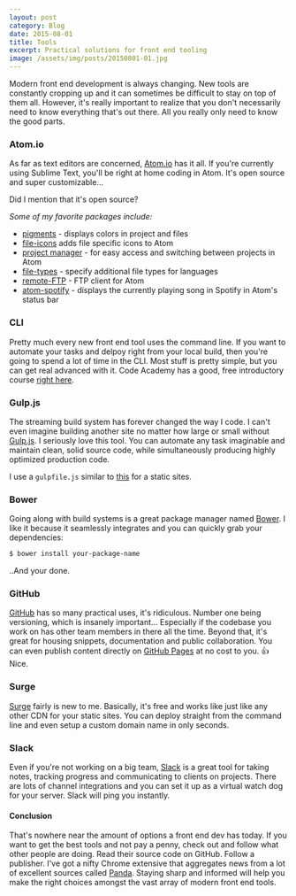 ```yaml
---
layout: post
category: Blog
date: 2015-08-01
title: Tools
excerpt: Practical solutions for front end tooling
image: /assets/img/posts/20150801-01.jpg
---
```


Modern front end development is always changing. New tools are constantly cropping up and it can sometimes be difficult to stay on top of them all. However, it's really important to realize that you don't necessarily need to know everything that's out there. All you really only need to know the good parts.

### Atom.io

As far as text editors are concerned, [Atom.io](http://atom.io) has it all. If you're currently using Sublime Text, you'll be right at home coding in Atom. It's open source and super customizable...

Did I mention that it's open source?

*Some of my favorite packages include:*

- [pigments](https://atom.io/packages/pigments) - displays colors in project and files
- [file-icons](https://atom.io/packages/file-icons) adds file specific icons to Atom
- [project manager](https://atom.io/packages/project-manager) - for easy access and switching between projects in Atom
- [file-types](https://atom.io/packages/file-types) - specify additional file types for languages
- [remote-FTP](https://atom.io/packages/Remote-FTP) - FTP client for Atom
- [atom-spotify](https://atom.io/packages/atom-spotify2) - displays the currently playing song in Spotify in Atom's status bar

### CLI

Pretty much every new front end tool uses the command line. If you want to automate your tasks and delpoy right from your local build, then you're going to spend a lot of time in the CLI. Most stuff is pretty simple, but you can get real advanced with it. Code Academy has a good, free introductory course [right here](https://www.codecademy.com/en/courses/learn-the-command-line).

### Gulp.js

The streaming build system has forever changed the way I code. I can't even imagine building another site no matter how large or small without [Gulp.js](http://gulpjs.com/). I seriously love this tool. You can automate any task imaginable and maintain clean, solid source code, while simultaneously producing highly optimized production code.

I use a `gulpfile.js` similar to [this](https://gist.github.com/pxdunn/bb4604f2c20cee19c16b) for a static sites.


### Bower

Going along with build systems is a great package manager named [Bower](http://bower.io). I like it because it seamlessly integrates and you can quickly grab your dependencies:

```bash
$ bower install your-package-name
```

..And your done.

### GitHub

[GitHub](http://github.com) has so many practical uses, it's ridiculous. Number one being versioning, which is insanely important... Especially if the codebase you work on has other team members in there all the time. Beyond that, it's great for housing snippets, documentation and public collaboration. You can even publish content directly on [GitHub Pages](https://pages.github.com/) at no cost to you. :+1: Nice.

### Surge

[Surge](https://surge.sh/) fairly is new to me. Basically, it's free and works like just like any other CDN for your static sites. You can deploy straight from the command line and even setup a custom domain name in only seconds.

### Slack

Even if you're not working on a big team, [Slack](https://slack.com/) is a great tool for taking notes, tracking progress and communicating to clients on projects. There are lots of channel integrations and you can set it up as a virtual watch dog for your server. Slack will ping you instantly.

#### Conclusion

That's nowhere near the amount of options a front end dev has today. If you want to get the best tools and not pay a penny, check out and follow what other people are doing. Read their source code on GitHub. Follow a publisher. I've got a nifty Chrome extensive that aggregates news from a lot of excellent sources called [Panda](). Staying sharp and informed will help you make the right choices amongst the vast array of modern front end tools.
